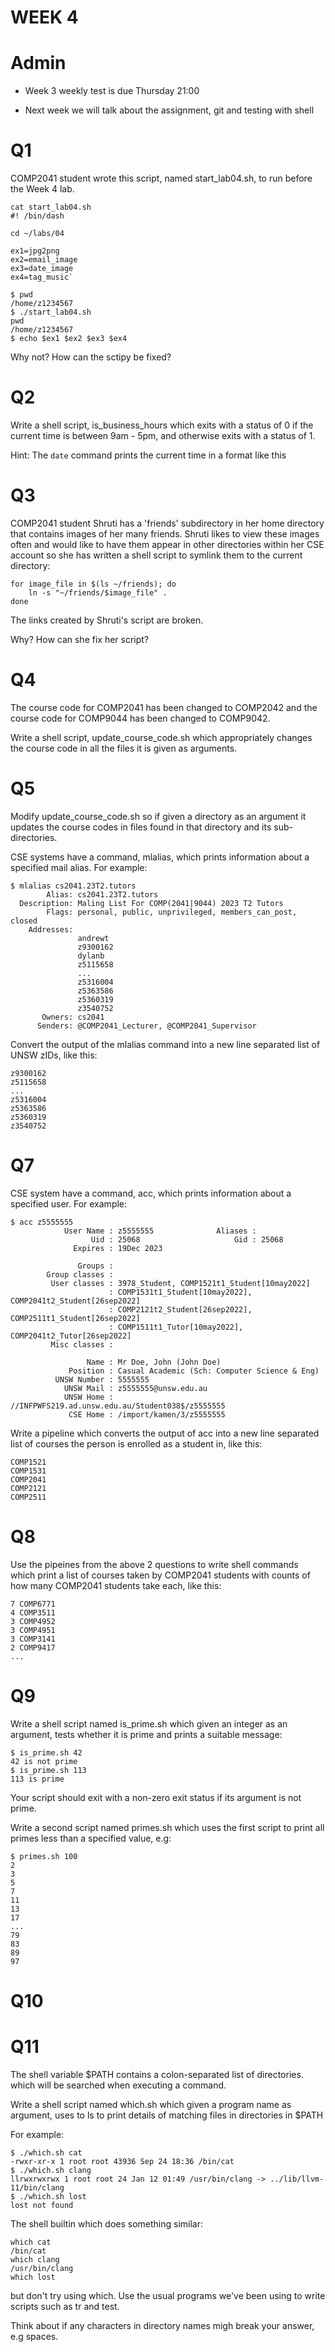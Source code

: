 # WEEK 4

# Admin

- Week 3 weekly test is due Thursday 21:00

- Next week we will talk about the assignment, git and testing with shell


# Q1

COMP2041 student wrote this script, named start_lab04.sh, to run before the Week 4 lab. 

```
cat start_lab04.sh
#! /bin/dash

cd ~/labs/04

ex1=jpg2png
ex2=email_image
ex3=date_image
ex4=tag_music`
```

```
$ pwd
/home/z1234567
$ ./start_lab04.sh
pwd
/home/z1234567
$ echo $ex1 $ex2 $ex3 $ex4

```

Why not? How can the sctipy be fixed? 


# Q2

Write a shell script, is_business_hours which exits with a status of 0 if the current time is between 9am - 5pm, and otherwise exits with a status of 1. 

Hint: The `date` command prints the current time in a format like this

# Q3

 COMP2041 student Shruti has a 'friends' subdirectory in her home directory that contains images of her many friends.
Shruti likes to view these images often and would like to have them appear in other directories within her CSE account so she has written a shell script to symlink them to the current directory:

```
for image_file in $(ls ~/friends); do
    ln -s "~/friends/$image_file" .
done
```

The links created by Shruti's script are broken.

Why? How can she fix her script? 


# Q4

The course code for COMP2041 has been changed to COMP2042 and the course code for COMP9044 has been changed to COMP9042.

Write a shell script, update_course_code.sh which appropriately changes the course code in all the files it is given as arguments. 

# Q5

Modify update_course_code.sh so if given a directory as an argument it updates the course codes in files found in that directory and its sub-directories. 

 CSE systems have a command, mlalias, which prints information about a specified mail alias.
For example:
```
$ mlalias cs2041.23T2.tutors
        Alias: cs2041.23T2.tutors
  Description: Maling List For COMP(2041|9044) 2023 T2 Tutors
        Flags: personal, public, unprivileged, members_can_post, closed
    Addresses:
               andrewt
               z9300162
               dylanb
               z5115658
               ...
               z5316004
               z5363586
               z5360319
               z3540752
       Owners: cs2041
      Senders: @COMP2041_Lecturer, @COMP2041_Supervisor
```
Convert the output of the mlalias command into a new line separated list of UNSW zIDs,
like this:
```
z9300162
z5115658
...
z5316004
z5363586
z5360319
z3540752
```

# Q7

 CSE system have a command, acc, which prints information about a specified user.
For example:
```
$ acc z5555555
            User Name : z5555555              Aliases :
                  Uid : 25068                     Gid : 25068
              Expires : 19Dec 2023

               Groups :
        Group classes :
         User classes : 3978_Student, COMP1521t1_Student[10may2022]
                      : COMP1531t1_Student[10may2022], COMP2041t2_Student[26sep2022]
                      : COMP2121t2_Student[26sep2022], COMP2511t1_Student[26sep2022]
                      : COMP1511t1_Tutor[10may2022], COMP2041t2_Tutor[26sep2022]
         Misc classes :

                 Name : Mr Doe, John (John Doe)
             Position : Casual Academic (Sch: Computer Science & Eng)
          UNSW Number : 5555555
            UNSW Mail : z5555555@unsw.edu.au
            UNSW Home : //INFPWFS219.ad.unsw.edu.au/Student038$/z5555555
             CSE Home : /import/kamen/3/z5555555
```
Write a pipeline which converts the output of acc into a new line separated list of courses the person is enrolled as a student in,
like this:
```
COMP1521
COMP1531
COMP2041
COMP2121
COMP2511
```

# Q8

Use the pipeines from the above 2 questions to write shell commands which print a list of courses taken by COMP2041 students with counts of how many COMP2041 students take each,
like this: 

```
7 COMP6771
4 COMP3511
3 COMP4952
3 COMP4951
3 COMP3141
2 COMP9417
...
```

# Q9
 Write a shell script named is_prime.sh which given an integer as an argument, tests whether it is prime and prints a suitable message:
```
$ is_prime.sh 42
42 is not prime
$ is_prime.sh 113
113 is prime
```
Your script should exit with a non-zero exit status if its argument is not prime.

Write a second script named primes.sh which uses the first script to print all primes less than a specified value, e.g:
```
$ primes.sh 100
2
3
5
7
11
13
17
...
79
83
89
97
```

# Q10


# Q11

 The shell variable $PATH contains a colon-separated list of directories. which will be searched when executing a command.

Write a shell script named which.sh which given a program name as argument, uses to ls to print details of matching files in directories in $PATH

For example:
```
$ ./which.sh cat
-rwxr-xr-x 1 root root 43936 Sep 24 18:36 /bin/cat
$ ./which.sh clang
llrwxrwxrwx 1 root root 24 Jan 12 01:49 /usr/bin/clang -> ../lib/llvm-11/bin/clang
$ ./which.sh lost
lost not found
```

The shell builtin which does something similar:
```
which cat
/bin/cat
which clang
/usr/bin/clang
which lost
```

but don't try using which. Use the usual programs we've been using to write scripts such as tr and test.

Think about if any characters in directory names migh break your answer, e.g spaces. 